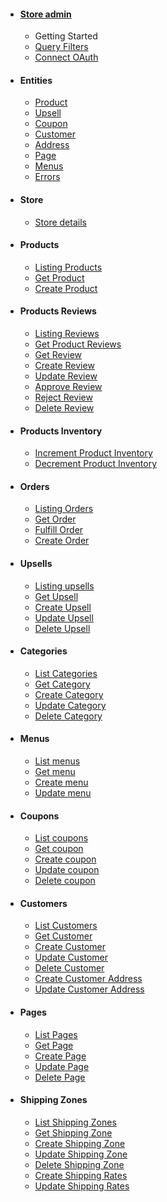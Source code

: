 - #### [Store admin](/store-admin/index.md)
  - Getting Started
  - [Query Filters](/store-admin/misc/query-filters.md)
  - [Connect OAuth](/store-admin/oauth/index.md)
- #### Entities
  - [Product](/store-admin/entities/product/product.md)
  - [Upsell](/store-admin/entities/upsells/upsell.md)
  - [Coupon](/store-admin/entities/coupon/coupon.md)
  - [Customer](/store-admin/entities/customer/customer.md)
  - [Address](/store-admin/entities/address/address.md)
  - [Page](/store-admin/entities/page/page.md)
  - [Menus](/store-admin/entities/menus/menu.md)
  - [Errors](/store-admin/errors/index.md)
- #### Store
  - [Store details](/store-admin/store/me.md)
- #### Products
  - [Listing Products](/store-admin/products/index.md)
  - [Get Product](/store-admin/products/get.md)
  - [Create Product](/store-admin/products/create.md)
- #### Products Reviews
    - [Listing Reviews](/store-admin/products/reviews/index.md)
    - [Get Product Reviews](/store-admin/products/reviews/by_product.md)
    - [Get Review](/store-admin/products/reviews/get.md)
    - [Create Review](/store-admin/products/reviews/create.md)
    - [Update Review](/store-admin/products/reviews/update.md)
    - [Approve Review](/store-admin/products/reviews/approve.md)
    - [Reject Review](/store-admin/products/reviews/reject.md)
    - [Delete Review](/store-admin/products/reviews/delete.md)
- #### Products Inventory
    - [Increment Product Inventory](/store-admin/products/inventory/increment.md)
    - [Decrement Product Inventory](/store-admin/products/inventory/decrement.md)
- #### Orders
  - [Listing Orders](/store-admin/orders/index.md)
  - [Get Order](/store-admin/orders/get.md)
  - [Fulfill Order](/store-admin/orders/fulfill.md)
  - [Create Order](/store-admin/orders/create.md)
- #### Upsells
  - [Listing upsells](/store-admin/upsells/index.md)
  - [Get Upsell](/store-admin/upsells/get.md)
  - [Create Upsell](/store-admin/upsells/create.md)
  - [Update Upsell](/store-admin/upsells/update.md)
  - [Delete Upsell](/store-admin/upsells/delete.md)
- #### Categories
  - [List Categories](/store-admin/categories/index.md)
  - [Get Category](/store-admin/categories/get.md)
  - [Create Category](/store-admin/categories/create.md)
  - [Update Category](/store-admin/categories/update.md)
  - [Delete Category](/store-admin/categories/delete.md)
- #### Menus
  - [List menus](/store-admin/menus/index.md)
  - [Get menu](/store-admin/menus/get.md)
  - [Create menu](/store-admin/menus/create.md)
  - [Update menu](/store-admin/menus/update.md)
- #### Coupons
  - [List coupons](/store-admin/coupons/index.md)
  - [Get coupon](/store-admin/coupons/get.md)
  - [Create coupon](/store-admin/coupons/create.md)
  - [Update coupon](/store-admin/coupons/update.md)
  - [Delete coupon](/store-admin/coupons/delete.md)
- #### Customers
  - [List Customers](/store-admin/customers/index.md)
  - [Get Customer](/store-admin/customers/get.md)
  - [Create Customer](/store-admin/customers/create.md)
  - [Update Customer](/store-admin/customers/update.md)
  - [Delete Customer](/store-admin/customers/delete.md)
  - [Create Customer Address](/store-admin/customers/addresses/create.md)
  - [Update Customer Address](/store-admin/customers/addresses/update.md)
- #### Pages
  - [List Pages](/store-admin/pages/index.md)
  - [Get Page](/store-admin/pages/get.md)
  - [Create Page](/store-admin/pages/create.md)
  - [Update Page](/store-admin/pages/update.md)
  - [Delete Page](/store-admin/pages/delete.md)
- #### Shipping Zones
  - [List Shipping Zones](/store-admin/shipping-zones/index.md)
  - [Get Shipping Zone](/store-admin/shipping-zones/get.md)
  - [Create Shipping Zone](/store-admin/shipping-zones/create.md)
  - [Update Shipping Zone](/store-admin/shipping-zones/update.md)
  - [Delete Shipping Zone](/store-admin/shipping-zones/delete.md)
  - [Create Shipping Rates](/store-admin/shipping-zones/rates/create.md)
  - [Update Shipping Rates](/store-admin/shipping-zones/rates/update.md)
